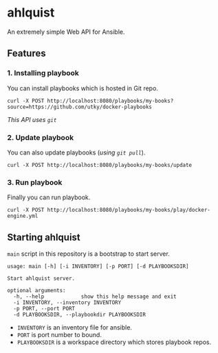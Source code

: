 ahlquist
========

An extremely simple Web API for Ansible.

Features
--------

### 1. Installing playbook

You can install playbooks which is hosted in Git repo.

    curl -X POST http://localhost:8080/playbooks/my-books?source=https://github.com/utky/docker-playbooks

*This API uses `git`*

### 2. Update playbook

You can also update playbooks (*using `git pull`*).

    curl -X POST http://localhost:8080/playbooks/my-books/update

### 3. Run playbook

Finally you can run playbook.

    curl -X POST http://localhost:8080/playbooks/my-books/play/docker-engine.yml


Starting ahlquist
-----------------

`main` script in this repository is a bootstrap to start server.

```
usage: main [-h] [-i INVENTORY] [-p PORT] [-d PLAYBOOKSDIR]

Start ahlquist server.

optional arguments:
  -h, --help            show this help message and exit
  -i INVENTORY, --inventory INVENTORY
  -p PORT, --port PORT
  -d PLAYBOOKSDIR, --playbookdir PLAYBOOKSDIR
```

- `INVENTORY` is an inventory file for ansible.
- `PORT` is port number to bound.
- `PLAYBOOKSDIR` is a workspace directory which stores playbook repos.

